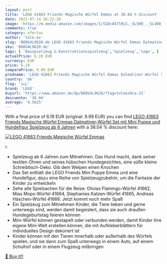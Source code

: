 ```yaml
---
layout: post
title: 'LEGO 41663 Friends Magische Würfel Emmas at 38.04 % discount'
date: 2021-07-14 16:22:28
image: 'https://m.media-amazon.com/images/I/51DcO47lRLS._SL500_._SL400_.jpg'
comments: true
category: ofertas
author: 'tole.es'
slug: 'B08G4L9628-de LEGO 41663 Friends Magische Würfel Emmas Dalmatiner-Würfel...'
sku: 'B08G4L9628-de'
tags: [ 'Bauspielzeug & Konstruktionsspielzeug','Spielzeug','lego', ]
actualPrice: 6.19 EUR
currency: EUR
price: 6.19
comparePrice: 9.99 EUR
prodname: 'LEGO 41663 Friends Magische Würfel Emmas Dalmatiner-Würfel Set mit Mini Puppe und Hundefigur  Spielzeug ab 6 Jahren'
country: 'de'
flag: '🇩🇪'
brand: 'LEGO'
buyurl: 'https://www.amazon.de/dp/B08G4L9628/?tag=tolees0ca-21'
descuento: '38.04'
average: '9.5625'
---
```


With a final price of 6.19 EUR (original: 9.99 EUR) you can find [LEGO 41663 Friends Magische Würfel Emmas Dalmatiner-Würfel Set mit Mini Puppe und Hundefigur  Spielzeug ab 6 Jahren](https://www.amazon.de/dp/B08G4L9628/?tag=tolees0ca-21) with a  38.04 % discount here:

[![LEGO 41663 Friends Magische Würfel Emmas](https://m.media-amazon.com/images/I/51DcO47lRLS._SL500_._SL400_.jpg)](https://www.amazon.de/dp/B08G4L9628/?tag=tolees0ca-21)

ℹ️:

- Spielzeug ab 6 Jahren zum Mitnehmen. Das Hund macht, dank seiner textilen Ohren und seines hübschen Hundegesichtes, eine süße kleine Schreibtisch-Deko. Gib dem Welpen einen Knochen
- Das Set enthält die LEGO Friends Mini Puppe Emma und ​​eine Hundefigur, dazu eine Reihe von Spielzeugzubehör, um die Fantasie der Kinder zu entwickeln
- Sehe alle Spielsachen für die Reise: Olivias Flamingo-Würfel 41662, Mias Mops-Würfel 41664, Stephanies Katzen-Würfel 41665, Andreas Häschen-Würfel 41666. Jetzt kommt noch mehr Spaß
- Ein Spielzeug zum Mitnehmen Kinder, die Tiere lieben und gerne unterwegs sind, werden damit begeistert, dass sie auch draußen Hundegeburtstag feieren können
- Mini-Würfel können gestapelt oder verbunden werden, damit Kinder ihre eigene Mini-Welt erstellen können, die mit Aufkleberblättern für individuelles Design dekoriert ist
- Kinder können mit den Tieren innerhalb oder außerhalb des Würfels spielen, und sie dann zum Spaß unterwegs in einem Auto, auf einem Schulhof oder in einem Flugzeug mitbringen

[🛒 Buy it!!](https://www.amazon.de/dp/B08G4L9628/?tag=tolees0ca-21)
